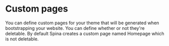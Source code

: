 # Custom pages

You can define custom pages for your theme that will be generated when bootstrapping your website. You can define whether or not they're deletable. By default Spina creates a custom page named Homepage which is not deletable.